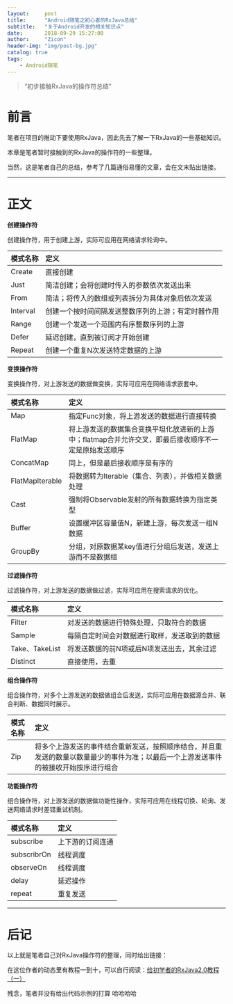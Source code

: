 ```yaml
---
layout:     post
title:      "Android随笔之初心者的RxJava总结"
subtitle:   "关于Android开发的相关知识点"
date:       2018-09-29 15:27:00
author:     "Zicon"
header-img: "img/post-bg.jpg"
catalog: true
tags:
    - Android随笔
---
```


> “初步接触RxJava的操作符总结”


# 前言

笔者在项目的推动下要使用RxJava，因此先去了解一下RxJava的一些基础知识。

本章是笔者暂时接触到的RxJava的操作符的一些整理。

当然，这是笔者自己的总结，参考了几篇通俗易懂的文章，会在文末贴出链接。

---

# 正文

 **创建操作符**
 
 创建操作符，用于创建上游，实际可应用在网络请求轮询中。
 
| 模式名称 | 定义 |
|:---|:------------------|
| Create| 直接创建| 
| Just| 简洁创建；会将创建时传入的参数依次发送出来| 
| From| 简洁；将传入的数组或列表拆分为具体对象后依次发送| 
| Interval| 创建一个按时间间隔发送整数序列的上游；有定时器作用| 
| Range| 创建一个发送一个范围内有序整数序列的上游| 
| Defer| 延迟创建，直到被订阅才开始创建| 
| Repeat| 创建一个重复N次发送特定数据的上游| 

 **变换操作符**
 
 变换操作符，对上游发送的数据做变换，实际可应用在网络请求嵌套中。
 
| 模式名称 | 定义 |
|:---|:------------------|
| Map| 指定Func对象，将上游发送的数据进行直接转换| 
| FlatMap| 将上游发送的数据集合变换平坦化放进新的上游中；flatmap合并允许交叉，即最后接收顺序不一定是原始发送顺序| 
| ConcatMap| 同上，但是最后接收顺序是有序的| 
| FlatMapIterable| 将数据转为Iterable（集合、列表），并做相关数据处理| 
| Cast| 强制将Observable发射的所有数据转换为指定类型| 
| Buffer| 设置缓冲区容量值N，新建上游，每次发送一组N数据| 
| GroupBy| 分组，对原数据某key值进行分组后发送，发送上游而不是数据组| 

 **过滤操作符**
 
 过滤操作符，对上游发送的数据做过滤，实际可应用在搜索请求的优化。
 
| 模式名称 | 定义 |
|:---|:------------------|
| Filter| 对发送的数据进行特殊处理，只取符合的数据| 
| Sample| 每隔自定时间会对数据进行取样，发送取到的数据| 
| Take、TakeList| 将发送数据的前N项或后N项发送出去，其余过滤| 
| Distinct| 直接使用，去重| 

 **组合操作符**
 
 组合操作符，对多个上游发送的数据做组合后发送，实际可应用在数据源合并、联合判断、数据同时展示。
 
| 模式名称 | 定义 |
|:---|:------------------|
| Zip| 将多个上游发送的事件结合重新发送，按照顺序结合，并且重发送的数量以数量最少的事件为准；以最后一个上游发送事件的被接收开始按序进行组合| 

 **功能操作符**
 
 组合操作符，对上游发送的数据做功能性操作，实际可应用在线程切换、轮询、发送网络请求时差错重试机制。
 
| 模式名称 | 定义 |
|:---|:------------------|
| subscribe| 上下游的订阅连通| 
| subscribrOn| 线程调度| 
| observeOn| 线程调度| 
| delay| 延迟操作| 
| repeat| 重复发送| 


---

# 后记
以上就是笔者自己对RxJava操作符的整理，同时给出链接：

在这位作者的动态里有教程一到十，可以自行阅读：[给初学者的RxJava2.0教程（一）](https://www.jianshu.com/p/464fa025229e)

残念，笔者并没有给出代码示例的打算 哈哈哈哈